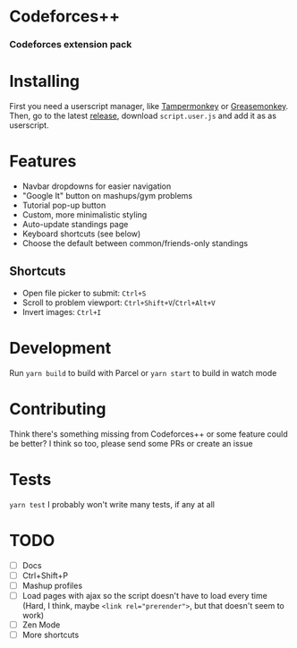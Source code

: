 # Codeforces++
### Codeforces extension pack

# Installing
First you need a userscript manager, like [Tampermonkey](https://www.tampermonkey.net) or [Greasemonkey](https://addons.mozilla.org/en-US/firefox/addon/greasemonkey/). Then, go to the latest [release](https://github.com/LeoRiether/CodeforcesPP/releases/), download `script.user.js` and add it as as userscript.

# Features
+ Navbar dropdowns for easier navigation
+ "Google It" button on mashups/gym problems
+ Tutorial pop-up button
+ Custom, more minimalistic styling
+ Auto-update standings page
+ Keyboard shortcuts (see below)
+ Choose the default between common/friends-only standings

## Shortcuts
+ Open file picker to submit: `Ctrl+S`
+ Scroll to problem viewport: `Ctrl+Shift+V`/`Ctrl+Alt+V`
+ Invert images: `Ctrl+I`

# Development
Run `yarn build` to build with Parcel or `yarn start` to build in watch mode

# Contributing
Think there's something missing from Codeforces++ or some feature could be better? I think so too, please send some PRs or create an issue

# Tests
`yarn test`
I probably won't write many tests, if any at all

# TODO
+ [ ] Docs
+ [ ] Ctrl+Shift+P
+ [ ] Mashup profiles
+ [ ] Load pages with ajax so the script doesn't have to load every time (Hard, I think, maybe `<link rel="prerender">`, but that doesn't seem to work)
+ [ ] Zen Mode
+ [ ] More shortcuts
